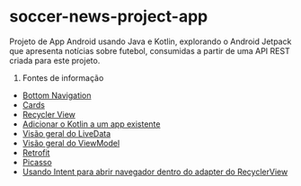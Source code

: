 # soccer-news-project-app
Projeto de App Android usando Java e Kotlin, explorando o Android Jetpack que apresenta notícias sobre futebol, consumidas a partir de uma API REST criada para este projeto. 

1. Fontes de informação
  - [Bottom Navigation](https://material.io/components/bottom-navigation)
  - [Cards](https://material.io/components/cards#anatomy)
  - [Recycler View](https://developer.android.com/guide/topics/ui/layout/recyclerview?hl=pt-br#kotlin)
  - [Adicionar o Kotlin a um app existente ](https://developer.android.com/kotlin/add-kotlin#groovy)
  - [Visão geral do LiveData](https://developer.android.com/topic/libraries/architecture/livedata)
  - [Visão geral do ViewModel](https://developer.android.com/topic/libraries/architecture/viewmodel)
  - [Retrofit](https://github.com/square/retrofit)
  - [Picasso](https://github.com/square/picasso)
  - [Usando Intent para abrir navegador dentro do adapter do RecyclerView](https://stackoverflow.com/questions/55999815/how-to-make-intent-to-browser-inside-the-adapter-of-recyclyrview)
